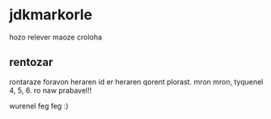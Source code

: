 # jdkmarkorle
hozo relever maoze croloha

## rentozar
rontaraze foravon heraren id er heraren qorent plorast. mron mron, tyquenel 4, 5, 6. ro naw prabavel!!

wurenel feg feg :)
